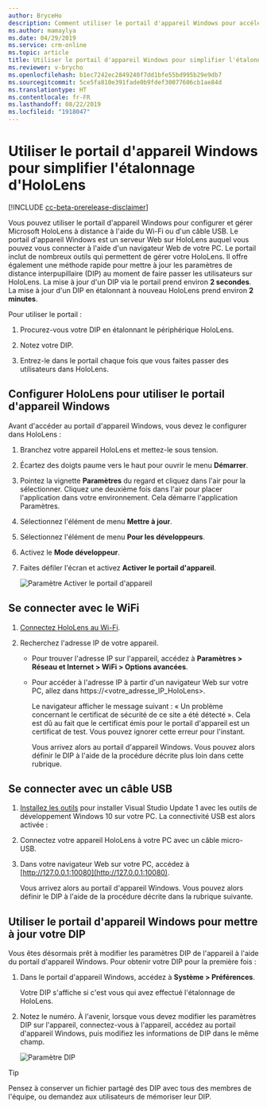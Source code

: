 ```yaml
---
author: BryceHo
description: Comment utiliser le portail d'appareil Windows pour accélérer l'étalonnage d'HoloLens lors de l'utilisation de Dynamics 365 Guides en version préliminaire
ms.author: mamaylya
ms.date: 04/29/2019
ms.service: crm-online
ms.topic: article
title: Utiliser le portail d'appareil Windows pour simplifier l'étalonnage d'HoloLens
ms.reviewer: v-brycho
ms.openlocfilehash: b1ec7242ec2849240f7dd1bfe55bd995b29e9db7
ms.sourcegitcommit: 5ce5fa810e391fade0b9fdef30077606cb1ae84d
ms.translationtype: HT
ms.contentlocale: fr-FR
ms.lasthandoff: 08/22/2019
ms.locfileid: "1918047"
---
```

# <a name="use-the-windows-device-portal-to-streamline-hololens-calibration"></a>Utiliser le portail d'appareil Windows pour simplifier l'étalonnage d'HoloLens

[!INCLUDE [cc-beta-prerelease-disclaimer](../includes/cc-beta-prerelease-disclaimer.md)]
 
Vous pouvez utiliser le portail d'appareil Windows pour configurer et gérer Microsoft HoloLens à distance à l'aide du Wi-Fi ou d'un câble USB. Le portail d'appareil Windows est un serveur Web sur HoloLens auquel vous pouvez vous connecter à l'aide d'un navigateur Web de votre PC. Le portail inclut de nombreux outils qui permettent de gérer votre HoloLens. Il offre également une méthode rapide pour mettre à jour les paramètres de distance interpupillaire (DIP) au moment de faire passer les utilisateurs sur HoloLens. La mise à jour d'un DIP via le portail prend environ **2 secondes**. La mise à jour d'un DIP en étalonnant à nouveau HoloLens prend environ **2 minutes**.

Pour utiliser le portail :

1. Procurez-vous votre DIP en étalonnant le périphérique HoloLens. 

2. Notez votre DIP.

3. Entrez-le dans le portail chaque fois que vous faites passer des utilisateurs dans HoloLens. 

## <a name="set-up-your-hololens-to-use-the-windows-device-portal"></a>Configurer HoloLens pour utiliser le portail d'appareil Windows

Avant d'accéder au portail d'appareil Windows, vous devez le configurer dans HoloLens :

1.  Branchez votre appareil HoloLens et mettez-le sous tension.

2.  Écartez des doigts paume vers le haut pour ouvrir le menu **Démarrer**.

3.  Pointez la vignette **Paramètres** du regard et cliquez dans l'air pour la sélectionner. Cliquez une deuxième fois dans l'air pour placer l'application dans votre environnement. Cela démarre l'application Paramètres.

4.  Sélectionnez l'élément de menu **Mettre à jour**.

5.  Sélectionnez l'élément de menu **Pour les développeurs**.

6.  Activez le **Mode développeur**.

7.  Faites défiler l'écran et activez **Activer le portail d'appareil**.

    ![Paramètre Activer le portail d'appareil](media/developers-settings.PNG "Paramètre Activer le portail d'appareil")
 
## <a name="connect-with-wi-fi"></a>Se connecter avec le WiFi

1.  [Connectez HoloLens au Wi-Fi](https://docs.microsoft.com/en-us/windows/mixed-reality/connecting-to-wi-fi-on-hololens).

2.  Recherchez l'adresse IP de votre appareil.

    - Pour trouver l'adresse IP sur l'appareil, accédez à **Paramètres > Réseau et Internet > WiFi > Options avancées**.
    
    - Pour accéder à l'adresse IP à partir d'un navigateur Web sur votre PC, allez dans https://<votre_adresse_IP_HoloLens>.
    
      Le navigateur afficher le message suivant : « Un problème concernant le certificat de sécurité de ce site a été détecté ». Cela est dû au fait que le certificat émis pour le portail d'appareil est un certificat de test. Vous pouvez ignorer cette erreur pour l'instant.

      Vous arrivez alors au portail d'appareil Windows. Vous pouvez alors définir le DIP à l'aide de la procédure décrite plus loin dans cette rubrique.

## <a name="connect-with-usb"></a>Se connecter avec un câble USB

1.  [Installez les outils](https://docs.microsoft.com/en-us/windows/mixed-reality/install-the-tools) pour installer Visual Studio Update 1 avec les outils de développement Windows 10 sur votre PC. La connectivité USB est alors activée :

2.  Connectez votre appareil HoloLens à votre PC avec un câble micro-USB.

3.  Dans votre navigateur Web sur votre PC, accédez à [http://127.0.0.1:10080](http://127.0.0.1:10080).

    Vous arrivez alors au portail d'appareil Windows. Vous pouvez alors définir le DIP à l'aide de la procédure décrite dans la rubrique suivante.

## <a name="use-the-windows-device-portal-to-update-your-ipd"></a>Utiliser le portail d'appareil Windows pour mettre à jour votre DIP

Vous êtes désormais prêt à modifier les paramètres DIP de l'appareil à l'aide du portail d'appareil Windows. Pour obtenir votre DIP pour la première fois :

1.  Dans le portail d'appareil Windows, accédez à **Système > Préférences**. 

    Votre DIP s'affiche si c'est vous qui avez effectué l'étalonnage de HoloLens.

2.  Notez le numéro. À l'avenir, lorsque vous devez modifier les paramètres DIP sur l'appareil, connectez-vous à l'appareil, accédez au portail d'appareil Windows, puis modifiez les informations de DIP dans le même champ. 

    ![Paramètre DIP](media/ipd-setting.PNG "Paramètre DIP")
 
> [!TIP]
> Pensez à conserver un fichier partagé des DIP avec tous des membres de l'équipe, ou demandez aux utilisateurs de mémoriser leur DIP. 


